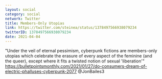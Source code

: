 ```yaml
---
layout: social
category: social
network: Twitter
title: Members-Only Utopias
link: https://twitter.com/steinea/status/1378497566938079234
twitterID: 1378497566938079234
date: 2021-04-04
---
```


"Under the veil of eternal pessimism, cyberpunk fictions are members-only utopias which celebrate the erasure of every aspect of the feminine (and the queer), except where it fits a twisted notion of sexual 'liberation'" <https://bulletpointsmonthly.com/2021/01/27/do-consumers-dream-of-electric-phalluses-cyberpunk-2077> @JonBailes3
